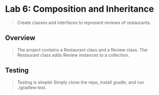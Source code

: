 # Lab 6: Composition and Inheritance
> Create classes and interfaces to represent reviews of restaurants.

## Overview
> The project contains a Restaurant class and a Review class. The Restaurant class adds Review instances to a collection.

## Testing
> Testing is simple! Simply clone the repo, install gradle, and run ./gradlew test.
